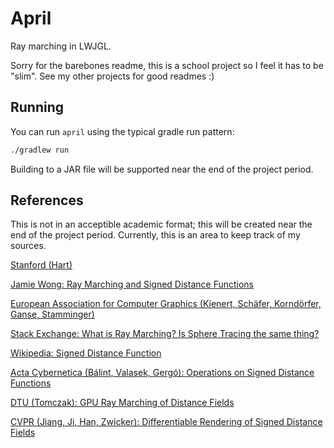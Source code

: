 # April
Ray marching in LWJGL.

Sorry for the barebones readme, this is a school project so I feel it has to be "slim". See my other projects for good readmes :)

## Running
You can run `april` using the typical gradle run pattern:
```bash
./gradlew run
```

Building to a JAR file will be supported near the end of the project period.

## References

This is not in an acceptible academic format; this will be created near the end of the project period. Currently, this is an area to keep track of my sources.

[Stanford (Hart)](https://graphics.stanford.edu/courses/cs348b-20-spring-content/uploads/hart.pdf)

[Jamie Wong: Ray Marching and Signed Distance Functions](http://jamie-wong.com/2016/07/15/ray-marching-signed-distance-functions/)

[European Association for Computer Graphics (Kienert, Schäfer, Korndörfer, Ganse, Stamminger)]()

[Stack Exchange: What is Ray Marching? Is Sphere Tracing the same thing?](https://computergraphics.stackexchange.com/questions/161/what-is-ray-marching-is-sphere-tracing-the-same-thing/163)

[Wikipedia: Signed Distance Function](https://en.wikipedia.org/wiki/Signed_distance_function)

[Acta Cybernetica (Bálint, Valasek, Gergó): Operations on Signed Distance Functions](https://cyber.bibl.u-szeged.hu/index.php/actcybern/article/view/4004)

[DTU (Tomczak): GPU Ray Marching of Distance Fields](http://www2.imm.dtu.dk/pubdb/edoc/imm6392.pdf)

[CVPR (Jiang, Ji, Han, Zwicker): Differentiable Rendering of Signed Distance Fields](https://openaccess.thecvf.com/content_CVPR_2020/html/Jiang_SDFDiff_Differentiable_Rendering_of_Signed_Distance_Fields_for_3D_Shape_CVPR_2020_paper.html)

